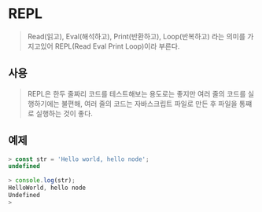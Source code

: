 # REPL

> Read(읽고), Eval(해석하고), Print(반환하고), Loop(반복하고) 라는 의미를 가지고있어 REPL(Read Eval Print Loop)이라 부른다.

## 사용

> REPL은 한두 줄짜리 코드를 테스트해보는 용도로는 좋지만
> 여러 줄의 코드를 실행하기에는 불편해, 여러 줄의 코드는 자바스크립트 파일로 만든 후 파일을 통쨰로 실행하는 것이 좋다.

## 예제

```js
> const str = 'Hello world, hello node';
undefined

> console.log(str);
HelloWorld, hello node
Undefined
>
```
